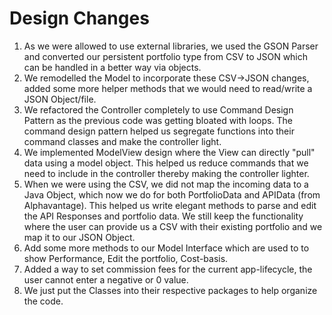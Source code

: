 # Design Changes

1. As we were allowed to use external libraries, we used the GSON Parser and converted our
   persistent portfolio type from CSV to JSON which can be handled in a better way via objects.
2. We remodelled the Model to incorporate these CSV->JSON changes, added some more helper methods
   that we would need to read/write a JSON Object/file.
3. We refactored the Controller completely to use Command Design Pattern as the previous code was
   getting bloated with loops. The command design pattern helped us segregate functions into their
   command classes and make the controller light.
4. We implemented ModelView design where the View can directly "pull" data using a model object.
   This helped us reduce commands that we need to include in the controller thereby making the
   controller lighter.
5. When we were using the CSV, we did not map the incoming data to a Java Object, which now we do
   for both PortfolioData and APIData (from Alphavantage). This helped us write elegant methods to
   parse and edit the API Responses and portfolio data. We still keep the functionality where the
   user can provide us a CSV with their existing portfolio and we map it to our JSON Object.
6. Add some more methods to our Model Interface which are used to to show Performance, Edit the
   portfolio, Cost-basis.
7. Added a way to set commission fees for the current app-lifecycle, the user cannot enter a
   negative or 0 value.
8. We just put the Classes into their respective packages to help organize the code.